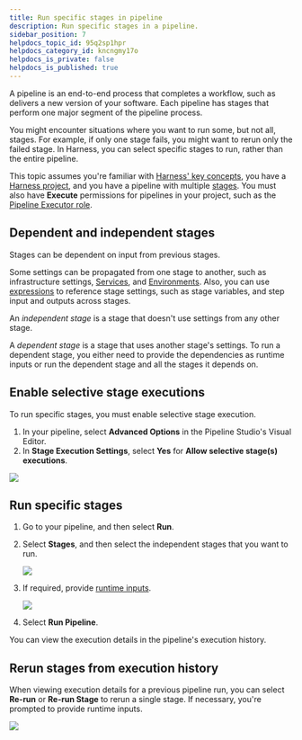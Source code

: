 ```yaml
---
title: Run specific stages in pipeline
description: Run specific stages in a pipeline.
sidebar_position: 7
helpdocs_topic_id: 95q2sp1hpr
helpdocs_category_id: kncngmy17o
helpdocs_is_private: false
helpdocs_is_published: true
---
```


A pipeline is an end-to-end process that completes a workflow, such as delivers a new version of your software. Each pipeline has stages that perform one major segment of the pipeline process.

You might encounter situations where you want to run some, but not all, stages. For example, if only one stage fails, you might want to rerun only the failed stage. In Harness, you can select specific stages to run, rather than the entire pipeline.

This topic assumes you're familiar with [Harness' key concepts](../../get-started/key-concepts.md), you have a [Harness project](../organizations-and-projects/create-an-organization.md), and you have a pipeline with multiple [stages](../8_Pipelines/add-a-stage.md). You must also have **Execute** permissions for pipelines in your project, such as the [Pipeline Executor role](../role-based-access-control/add-manage-roles.md).

## Dependent and independent stages

Stages can be dependent on input from previous stages.

Some settings can be propagated from one stage to another, such as infrastructure settings, [Services](/docs/continuous-delivery/x-platform-cd-features/services/services-overview), and [Environments](/docs/continuous-delivery/x-platform-cd-features/environments/environment-overview). Also, you can use [expressions](../variables-and-expressions/runtime-inputs.md) to reference stage settings, such as stage variables, and step input and outputs across stages.

An *independent stage* is a stage that doesn't use settings from any other stage.

A *dependent stage* is a stage that uses another stage's settings. To run a dependent stage, you either need to provide the dependencies as runtime inputs or run the dependent stage and all the stages it depends on.

## Enable selective stage executions

To run specific stages, you must enable selective stage execution.

1. In your pipeline, select **Advanced Options** in the Pipeline Studio's Visual Editor.
2. In **Stage Execution Settings**, select **Yes** for **Allow selective stage(s) executions**.

![](./static/run-specific-stage-in-pipeline-44.png)

## Run specific stages

1. Go to your pipeline, and then select **Run**.
2. Select **Stages**, and then select the independent stages that you want to run.

   ![](./static/run-specific-stage-in-pipeline-45.png)

3. If required, provide [runtime inputs](../variables-and-expressions/runtime-inputs.md#runtime-inputs).

   ![](./static/run-specific-stage-in-pipeline-46.png)

4. Select **Run Pipeline**.

You can view the execution details in the pipeline's execution history.

## Rerun stages from execution history

When viewing execution details for a previous pipeline run, you can select **Re-run** or **Re-run Stage** to rerun a single stage. If necessary, you're prompted to provide runtime inputs.

![](./static/run-specific-stage-in-pipeline-49.png)

